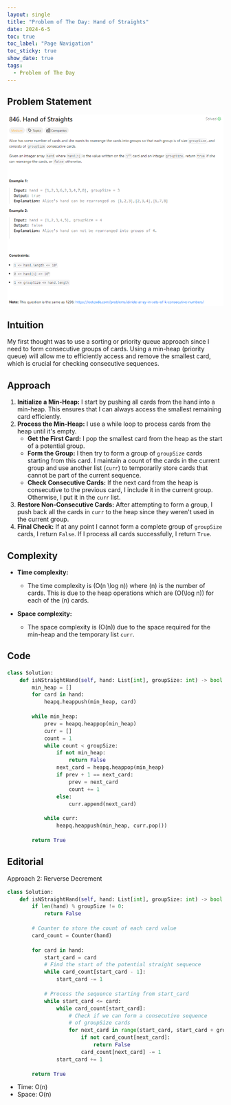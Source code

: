 ```yaml
---
layout: single
title: "Problem of The Day: Hand of Straights"
date: 2024-6-5
toc: true
toc_label: "Page Navigation"
toc_sticky: true
show_date: true
tags:
  - Problem of The Day
---
```


## Problem Statement

![prob-846](/assets/images/2024-06-05_19-39-55-problem-846.png)

## Intuition

My first thought was to use a sorting or priority queue approach since I need to form consecutive groups of cards. Using a min-heap (priority queue) will allow me to efficiently access and remove the smallest card, which is crucial for checking consecutive sequences.

## Approach

1. **Initialize a Min-Heap:** I start by pushing all cards from the hand into a min-heap. This ensures that I can always access the smallest remaining card efficiently.
2. **Process the Min-Heap:** I use a while loop to process cards from the heap until it's empty.
   - **Get the First Card:** I pop the smallest card from the heap as the start of a potential group.
   - **Form the Group:** I then try to form a group of `groupSize` cards starting from this card. I maintain a count of the cards in the current group and use another list (`curr`) to temporarily store cards that cannot be part of the current sequence.
   - **Check Consecutive Cards:** If the next card from the heap is consecutive to the previous card, I include it in the current group. Otherwise, I put it in the `curr` list.
3. **Restore Non-Consecutive Cards:** After attempting to form a group, I push back all the cards in `curr` to the heap since they weren't used in the current group.
4. **Final Check:** If at any point I cannot form a complete group of `groupSize` cards, I return `False`. If I process all cards successfully, I return `True`.

## Complexity

- **Time complexity:**

  - The time complexity is \(O(n \log n)\) where \(n\) is the number of cards. This is due to the heap operations which are \(O(\log n)\) for each of the \(n\) cards.

- **Space complexity:**
  - The space complexity is \(O(n)\) due to the space required for the min-heap and the temporary list `curr`.

## Code

```python
class Solution:
    def isNStraightHand(self, hand: List[int], groupSize: int) -> bool:
        min_heap = []
        for card in hand:
            heapq.heappush(min_heap, card)

        while min_heap:
            prev = heapq.heappop(min_heap)
            curr = []
            count = 1
            while count < groupSize:
                if not min_heap:
                    return False
                next_card = heapq.heappop(min_heap)
                if prev + 1 == next_card:
                    prev = next_card
                    count += 1
                else:
                    curr.append(next_card)

            while curr:
                heapq.heappush(min_heap, curr.pop())

        return True
```

## Editorial

Approach 2: Rerverse Decrement

```python
class Solution:
    def isNStraightHand(self, hand: List[int], groupSize: int) -> bool:
        if len(hand) % groupSize != 0:
            return False

        # Counter to store the count of each card value
        card_count = Counter(hand)

        for card in hand:
            start_card = card
            # Find the start of the potential straight sequence
            while card_count[start_card - 1]:
                start_card -= 1

            # Process the sequence starting from start_card
            while start_card <= card:
                while card_count[start_card]:
                    # Check if we can form a consecutive sequence
                    # of groupSize cards
                    for next_card in range(start_card, start_card + groupSize):
                        if not card_count[next_card]:
                            return False
                        card_count[next_card] -= 1
                start_card += 1

        return True
```

- Time: O(n)
- Space: O(n)
